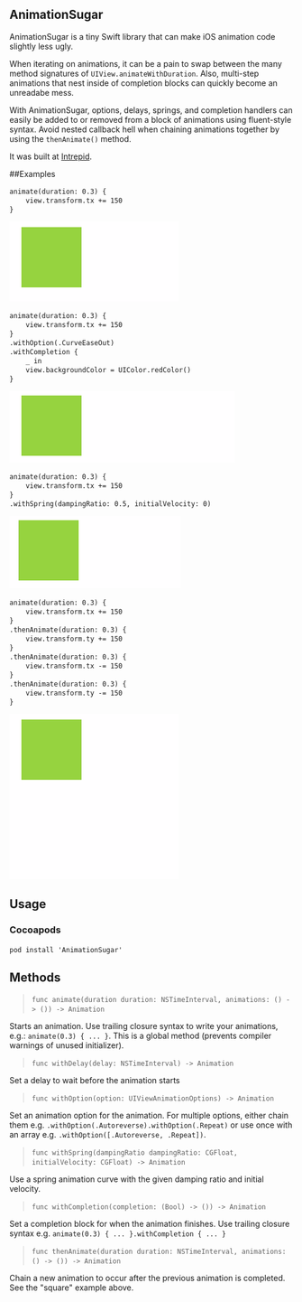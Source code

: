 ## AnimationSugar

AnimationSugar is a tiny Swift library that can make iOS animation code slightly less ugly.

When iterating on animations, it can be a pain to swap between the many method signatures of `UIView.animateWithDuration`. Also, multi-step animations that nest inside of completion blocks can quickly become an unreadabe mess. 

With AnimationSugar, options, delays, springs, and completion handlers can easily be added to or removed from a block of animations using fluent-style syntax. Avoid nested callback hell when chaining animations together by using the `thenAnimate()` method.

It was built at [Intrepid](http://intrepid.io).

##Examples

    animate(duration: 0.3) {
        view.transform.tx += 150
    }

![Image of animation to the right](Images/AnimationSugar_1.gif)

    animate(duration: 0.3) {
        view.transform.tx += 150
    }
    .withOption(.CurveEaseOut)
    .withCompletion {
        _ in
        view.backgroundColor = UIColor.redColor()
    }

![Image of animation with completion](Images/AnimationSugar_2.gif)

    animate(duration: 0.3) {
        view.transform.tx += 150
    }
    .withSpring(dampingRatio: 0.5, initialVelocity: 0)

![Image of animation with spring](Images/AnimationSugar_3.gif)

    animate(duration: 0.3) {
        view.transform.tx += 150
    }
    .thenAnimate(duration: 0.3) {
        view.transform.ty += 150
    }
    .thenAnimate(duration: 0.3) {
        view.transform.tx -= 150
    }
    .thenAnimate(duration: 0.3) {
        view.transform.ty -= 150
    }

![Image of animation in a square](Images/AnimationSugar_4.gif)

## Usage

### Cocoapods

    pod install 'AnimationSugar'

## Methods

> `func animate(duration duration: NSTimeInterval, animations: () -> ()) -> Animation`

Starts an animation. Use trailing closure syntax to write your animations, e.g.: `animate(0.3) { ... }`. This is a global method (prevents compiler warnings of unused initializer).

> `func withDelay(delay: NSTimeInterval) -> Animation`

Set a delay to wait before the animation starts

> `func withOption(option: UIViewAnimationOptions) -> Animation`

Set an animation option for the animation. For multiple options, either chain them e.g. `.withOption(.Autoreverse).withOption(.Repeat)` or use once with an array e.g. `.withOption([.Autoreverse, .Repeat])`.

> `func withSpring(dampingRatio dampingRatio: CGFloat, initialVelocity: CGFloat) -> Animation`

Use a spring animation curve with the given damping ratio and initial velocity.

> `func withCompletion(completion: (Bool) -> ()) -> Animation`

Set a completion block for when the animation finishes. Use trailing closure syntax e.g. `animate(0.3) { ... }.withCompletion { ... }`

> `func thenAnimate(duration duration: NSTimeInterval, animations: () -> ()) -> Animation`

Chain a new animation to occur after the previous animation is completed. See the "square" example above.

